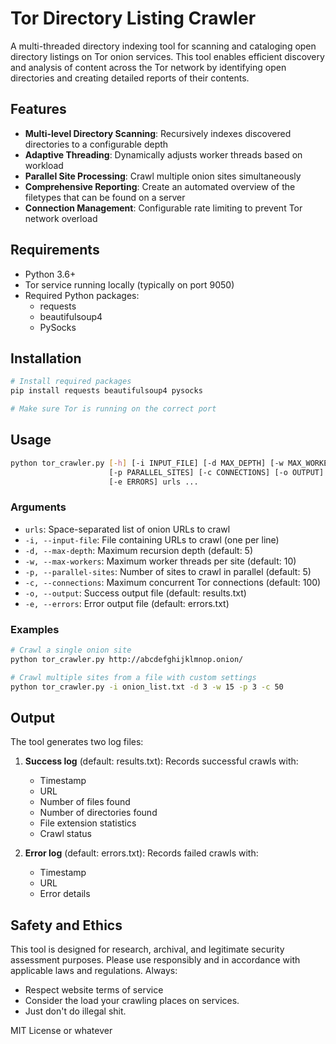# Tor Directory Listing Crawler

A multi-threaded directory indexing tool for scanning and cataloging open directory listings on Tor onion services. This tool enables efficient discovery and analysis of content across the Tor network by identifying open directories and creating detailed reports of their contents.

## Features
- **Multi-level Directory Scanning**: Recursively indexes discovered directories to a configurable depth
- **Adaptive Threading**: Dynamically adjusts worker threads based on workload
- **Parallel Site Processing**: Crawl multiple onion sites simultaneously
- **Comprehensive Reporting**: Create an automated overview of the filetypes that can be found on a server
- **Connection Management**: Configurable rate limiting to prevent Tor network overload

## Requirements

- Python 3.6+
- Tor service running locally (typically on port 9050)
- Required Python packages:
  - requests
  - beautifulsoup4
  - PySocks

## Installation

```bash
# Install required packages
pip install requests beautifulsoup4 pysocks

# Make sure Tor is running on the correct port
```

## Usage

```bash
python tor_crawler.py [-h] [-i INPUT_FILE] [-d MAX_DEPTH] [-w MAX_WORKERS] 
                      [-p PARALLEL_SITES] [-c CONNECTIONS] [-o OUTPUT] 
                      [-e ERRORS] urls ...
```

### Arguments

- `urls`: Space-separated list of onion URLs to crawl
- `-i, --input-file`: File containing URLs to crawl (one per line)
- `-d, --max-depth`: Maximum recursion depth (default: 5)
- `-w, --max-workers`: Maximum worker threads per site (default: 10)
- `-p, --parallel-sites`: Number of sites to crawl in parallel (default: 5)
- `-c, --connections`: Maximum concurrent Tor connections (default: 100)
- `-o, --output`: Success output file (default: results.txt)
- `-e, --errors`: Error output file (default: errors.txt)

### Examples

```bash
# Crawl a single onion site
python tor_crawler.py http://abcdefghijklmnop.onion/

# Crawl multiple sites from a file with custom settings
python tor_crawler.py -i onion_list.txt -d 3 -w 15 -p 3 -c 50
```

## Output

The tool generates two log files:

1. **Success log** (default: results.txt): Records successful crawls with:
   - Timestamp
   - URL
   - Number of files found
   - Number of directories found
   - File extension statistics
   - Crawl status

2. **Error log** (default: errors.txt): Records failed crawls with:
   - Timestamp
   - URL
   - Error details

## Safety and Ethics

This tool is designed for research, archival, and legitimate security assessment purposes. Please use responsibly and in accordance with applicable laws and regulations. Always:

- Respect website terms of service
- Consider the load your crawling places on services.
- Just don't do illegal shit.

MIT License or whatever
